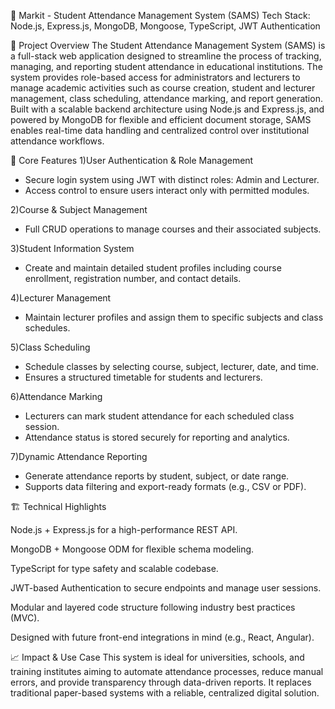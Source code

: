 📘 Markit - Student Attendance Management System (SAMS)
Tech Stack: Node.js, Express.js, MongoDB, Mongoose, TypeScript, JWT Authentication

🧩 Project Overview
The Student Attendance Management System (SAMS) is a full-stack web application designed to streamline the process of tracking, managing, and reporting student attendance in educational institutions. The system provides role-based access for administrators and lecturers to manage academic activities such as course creation, student and lecturer management, class scheduling, attendance marking, and report generation.
Built with a scalable backend architecture using Node.js and Express.js, and powered by MongoDB for flexible and efficient document storage, SAMS enables real-time data handling and centralized control over institutional attendance workflows.

🎯 Core Features
1)User Authentication & Role Management
  * Secure login system using JWT with distinct roles: Admin and Lecturer.
  * Access control to ensure users interact only with permitted modules.

2)Course & Subject Management
  * Full CRUD operations to manage courses and their associated subjects.

3)Student Information System
  * Create and maintain detailed student profiles including course enrollment, registration number, and contact details.

4)Lecturer Management
  * Maintain lecturer profiles and assign them to specific subjects and class schedules.

5)Class Scheduling
  * Schedule classes by selecting course, subject, lecturer, date, and time.
  * Ensures a structured timetable for students and lecturers.

6)Attendance Marking
  * Lecturers can mark student attendance for each scheduled class session.
  * Attendance status is stored securely for reporting and analytics.

7)Dynamic Attendance Reporting
 * Generate attendance reports by student, subject, or date range.
 * Supports data filtering and export-ready formats (e.g., CSV or PDF).

🏗️ Technical Highlights

  Node.js + Express.js for a high-performance REST API.

MongoDB + Mongoose ODM for flexible schema modeling.

TypeScript for type safety and scalable codebase.

JWT-based Authentication to secure endpoints and manage user sessions.

Modular and layered code structure following industry best practices (MVC).

Designed with future front-end integrations in mind (e.g., React, Angular).



📈 Impact & Use Case
This system is ideal for universities, schools, and training institutes aiming to automate attendance processes, reduce manual errors, and provide transparency through data-driven reports. It replaces traditional paper-based systems with a reliable, centralized digital solution.

